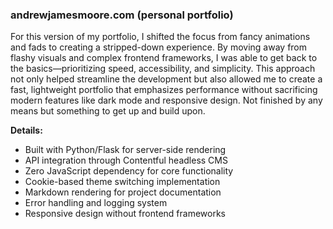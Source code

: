 ### andrewjamesmoore.com (personal portfolio)

For this version of my portfolio, I shifted the focus from fancy animations and fads to creating a stripped-down experience. By moving away from flashy visuals and complex frontend frameworks, I was able to get back to the basics—prioritizing speed, accessibility, and simplicity. This approach not only helped streamline the development but also allowed me to create a fast, lightweight portfolio that emphasizes performance without sacrificing modern features like dark mode and responsive design. Not finished by any means but something to get up and build upon.

__Details:__

- Built with Python/Flask for server-side rendering
- API integration through Contentful headless CMS
- Zero JavaScript dependency for core functionality
- Cookie-based theme switching implementation
- Markdown rendering for project documentation
- Error handling and logging system
- Responsive design without frontend frameworks
